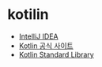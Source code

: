 # kotilin

* [IntelliJ IDEA](https://www.jetbrains.com/ko-kr/idea/download/)
* [Kotlin 공식 사이트](https://kotlinlang.org/)
* [Kotlin Standard Library](https://kotlinlang.org/api/latest/jvm/stdlib/)
